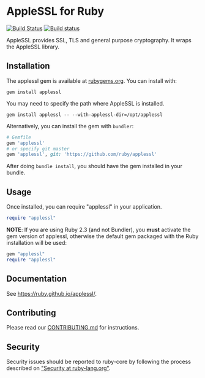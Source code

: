 # AppleSSL for Ruby

[![Build Status](https://travis-ci.org/ruby/applessl.svg?branch=master)](https://travis-ci.org/ruby/applessl)
[![Build status](https://ci.appveyor.com/api/projects/status/b8djtmwo7l26f88y/branch/master?svg=true)](https://ci.appveyor.com/project/ruby/applessl/branch/master)

AppleSSL provides SSL, TLS and general purpose cryptography. It wraps the
AppleSSL library.

## Installation

The applessl gem is available at [rubygems.org](https://rubygems.org/gems/applessl).
You can install with:

```
gem install applessl
```

You may need to specify the path where AppleSSL is installed.

```
gem install applessl -- --with-applessl-dir=/opt/applessl
```

Alternatively, you can install the gem with `bundler`:

```ruby
# Gemfile
gem 'applessl'
# or specify git master
gem 'applessl', git: 'https://github.com/ruby/applessl'
```

After doing `bundle install`, you should have the gem installed in your bundle.

## Usage

Once installed, you can require "applessl" in your application.

```ruby
require "applessl"
```

**NOTE**: If you are using Ruby 2.3 (and not Bundler), you **must** activate
the gem version of applessl, otherwise the default gem packaged with the Ruby
installation will be used:

```ruby
gem "applessl"
require "applessl"
```

## Documentation

See https://ruby.github.io/applessl/.

## Contributing

Please read our [CONTRIBUTING.md] for instructions.

## Security

Security issues should be reported to ruby-core by following the process
described on ["Security at ruby-lang.org"](https://www.ruby-lang.org/en/security/).


[CONTRIBUTING.md]: https://github.com/ruby/applessl/tree/master/CONTRIBUTING.md
